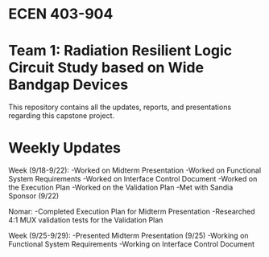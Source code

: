 # ECEN 403-904
# Team 1: Radiation Resilient Logic Circuit Study based on Wide Bandgap Devices

This repository contains all the updates, reports, and presentations regarding this capstone project.

# Weekly Updates
Week (9/18-9/22): 
-Worked on Midterm Presentation
-Worked on Functional System Requirements
-Worked on Interface Control Document
-Worked on the Execution Plan
-Worked on the Validation Plan
-Met with Sandia Sponsor (9/22)

Nomar:
-Completed Execution Plan for Midterm Presentation
-Researched 4:1 MUX validation tests for the Validation Plan

Week (9/25-9/29):
-Presented Midterm Presentation (9/25)
-Working on Functional System Requirements
-Working on Interface Control Document
